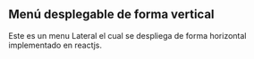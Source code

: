 ## Menú desplegable de forma vertical

Este es un menu Lateral el cual se despliega de forma horizontal 
implementado en reactjs.
